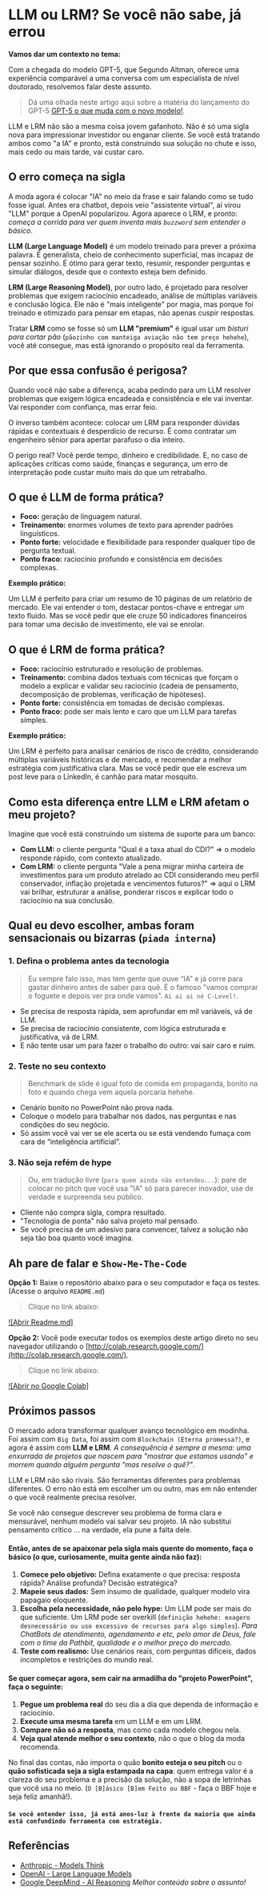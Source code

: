 # LLM ou LRM? Se você não sabe, já errou

**Vamos dar um contexto no tema:** 

Com a chegada do modelo GPT-5, que Segundo Altman, oferece uma experiência comparável a uma conversa com um especialista de nível doutorado, resolvemos falar deste assunto. 

> Dá uma olhada neste artigo aqui sobre a matéria do lançamento do GPT-5 [GPT-5 o que muda com o novo modelo!](https://fastcompanybrasil.com/ia/gpt-5-o-que-muda-com-o-novo-modelo-da-openai-para-o-chatgpt/).

LLM e LRM não são a mesma coisa jovem gafanhoto. Não é só uma sigla nova para impressionar investidor ou enganar cliente. Se você está tratando ambos como "a IA" e pronto, está construindo sua solução no chute e isso, mais cedo ou mais tarde, vai custar caro.

## O erro começa na sigla

A moda agora é colocar "IA" no meio da frase e sair falando como se tudo fosse igual. Antes era chatbot, depois veio "assistente virtual", aí virou "LLM" porque a OpenAI popularizou. Agora aparece o LRM, e pronto: _começa a corrida para ver quem inventa mais `buzzword` sem entender o básico_.

**LLM (Large Language Model)** é um modelo treinado para prever a próxima palavra. É generalista, cheio de conhecimento superficial, mas incapaz de pensar sozinho. É ótimo para gerar texto, resumir, responder perguntas e simular diálogos, desde que o contexto esteja bem definido.

**LRM (Large Reasoning Model)**, por outro lado, é projetado para resolver problemas que exigem raciocínio encadeado, análise de múltiplas variáveis e conclusão lógica. Ele não é "mais inteligente" por magia, mas porque foi treinado e otimizado para pensar em etapas, não apenas cuspir respostas.

Tratar **LRM** como se fosse só um **LLM "premium"** é igual usar um _bisturi para cortar pão_ (`pãozinho com manteiga aviação não tem preço hehehe`), você até consegue, mas está ignorando o propósito real da ferramenta.

## Por que essa confusão é perigosa?

Quando você não sabe a diferença, acaba pedindo para um LLM resolver problemas que exigem lógica encadeada e consistência e ele vai inventar. Vai responder com confiança, mas errar feio.

O inverso também acontece: colocar um LRM para responder dúvidas rápidas e contextuais é desperdício de recurso. É como contratar um engenheiro sênior para apertar parafuso o dia inteiro.

O perigo real? Você perde tempo, dinheiro e credibilidade. E, no caso de aplicações críticas como saúde, finanças e segurança, um erro de interpretação pode custar muito mais do que um retrabalho.

## O que é LLM de forma prática?

- **Foco:** geração de linguagem natural.
- **Treinamento:** enormes volumes de texto para aprender padrões linguísticos.
- **Ponto forte:** velocidade e flexibilidade para responder qualquer tipo de pergunta textual.
- **Ponto fraco:** raciocínio profundo e consistência em decisões complexas.

**Exemplo prático:**

Um LLM é perfeito para criar um resumo de 10 páginas de um relatório de mercado. Ele vai entender o tom, destacar pontos-chave e entregar um texto fluido. Mas se você pedir que ele cruze 50 indicadores financeiros para tomar uma decisão de investimento, ele vai se enrolar.

## O que é LRM de forma prática?

- **Foco:** raciocínio estruturado e resolução de problemas.
- **Treinamento:** combina dados textuais com técnicas que forçam o modelo a explicar e validar seu raciocínio (cadeia de pensamento, decomposição de problemas, verificação de hipóteses).
- **Ponto forte:** consistência em tomadas de decisão complexas.
- **Ponto fraco:** pode ser mais lento e caro que um LLM para tarefas simples.

**Exemplo prático:**

Um LRM é perfeito para analisar cenários de risco de crédito, considerando múltiplas variáveis históricas e de mercado, e recomendar a melhor estratégia com justificativa clara. Mas se você pedir que ele escreva um post leve para o LinkedIn, é canhão para matar mosquito.

## Como esta diferença entre LLM e LRM afetam o meu projeto?

Imagine que você está construindo um sistema de suporte para um banco:

- **Com LLM:** o cliente pergunta "Qual é a taxa atual do CDI?" => o modelo responde rápido, com contexto atualizado.
- **Com LRM:** o cliente pergunta "Vale a pena migrar minha carteira de investimentos para um produto atrelado ao CDI considerando meu perfil conservador, inflação projetada e vencimentos futuros?" => aqui o LRM vai brilhar, estruturar a análise, ponderar riscos e explicar todo o raciocínio na sua conclusão.

## Qual eu devo escolher, ambas foram sensacionais ou bizarras (`piada interna`)

### 1. Defina o problema antes da tecnologia

> Eu sempre falo isso, mas tem gente que ouve “IA” e já corre para gastar dinheiro antes de saber para quê. É o famoso "vamos comprar o foguete e depois ver pra onde vamos". `Ai ai ai né C-Level!`.

- Se precisa de resposta rápida, sem aprofundar em mil variáveis, vá de LLM.
- Se precisa de raciocínio consistente, com lógica estruturada e justificativa, vá de LRM.
- E não tente usar um para fazer o trabalho do outro: vai sair caro e ruim.

 ### 2. Teste no seu contexto

> Benchmark de slide é igual foto de comida em propaganda, bonito na foto e quando chega vem aquela porcaria hehehe.

- Cenário bonito no PowerPoint não prova nada.
- Coloque o modelo para trabalhar nos dados, nas perguntas e nas condições do seu negócio.
- Só assim você vai ver se ele acerta ou se está vendendo fumaça com cara de “inteligência artificial”.

### 3. Não seja refém de hype

> Ou, em tradução livre (`para quem ainda não entendeu...`): pare de colocar no pitch que você usa "IA" só para parecer inovador, use de verdade e surpreenda seu público.

- Cliente não compra sigla, compra resultado.
- "Tecnologia de ponta" não salva projeto mal pensado.
- Se você precisa de um adesivo para convencer, talvez a solução não seja tão boa quanto você imagina.

## Ah pare de falar e `Show-Me-The-Code`

**Opção 1:** Baixe o repositório abaixo para o seu computador e faça os testes. (Acesse o arquivo `README.md`)

> Clique no link abaixo:





[![Abrir Readme.md]](https://github.com/pathbit/pathbit-academy-ai/blob/master/0001_llm_x_lrm/README.md)


**Opção 2:** Você pode executar todos os exemplos deste artigo direto no seu navegador utilizando o [http://colab.research.google.com/](http://colab.research.google.com/).

> Clique no link abaixo:

[![Abrir no Google Colab]](https://colab.research.google.com/github/pathbit/pathbit-academy-ai/blob/master/0001_llm_x_lrm/notebooks/comparacao_llm_lrm.ipynb)


## Próximos passos

O mercado adora transformar qualquer avanço tecnológico em modinha. Foi assim com `Big Data`, foi assim com `Blockchain (Eterna promessa?)`, e agora é assim com **LLM e LRM**. _A consequência é sempre a mesma: uma enxurrada de projetos que nascem para "mostrar que estamos usando" e morrem quando alguém pergunta "mas resolve o quê?"_.

LLM e LRM não são rivais. São ferramentas diferentes para problemas diferentes. O erro não está em escolher um ou outro, mas em não entender o que você realmente precisa resolver.

Se você não consegue descrever seu problema de forma clara e mensurável, nenhum modelo vai salvar seu projeto. IA não substitui pensamento crítico ... na verdade, ela pune a falta dele.

#### Então, antes de se apaixonar pela sigla mais quente do momento, faça o básico (o que, curiosamente, muita gente ainda não faz):

1. **Comece pelo objetivo:** Defina exatamente o que precisa: resposta rápida? Análise profunda? Decisão estratégica?
2. **Mapeie seus dados:** Sem insumo de qualidade, qualquer modelo vira papagaio eloquente.
3. **Escolha pela necessidade, não pelo hype:** Um LLM pode ser mais do que suficiente. Um LRM pode ser overkill (`definição hehehe: exagero desnecessário ou uso excessivo de recursos para algo simples`). _Para ChatBots de atendimento, agendamento e etc, pelo amor de Deus, fale com o time da Pathbit, qualidade e o melhor preço do mercado._
4. **Teste com realismo:** Use cenários reais, com perguntas difíceis, dados incompletos e restrições do mundo real.

#### Se quer começar agora, sem cair na armadilha do "projeto PowerPoint", faça o seguinte:

1. **Pegue um problema real** do seu dia a dia que dependa de informação e raciocínio.
2. **Execute uma mesma tarefa** em um LLM e em um LRM.
3. **Compare não só a resposta**, mas como cada modelo chegou nela.
4. **Veja qual atende melhor o seu contexto**, não o que o blog da moda recomenda.

No final das contas, não importa o quão **bonito esteja o seu pitch** ou o **quão sofisticada seja a sigla estampada na capa**: quem entrega valor é a clareza do seu problema e a precisão da solução, não a sopa de letrinhas que você usa no meio. (`O [B]ásico [B]em Feito ou BBF` - faça o BBF hoje e seja feliz amanhã!).

#### `Se você entender isso, já está anos-luz à frente da maioria que ainda está confundindo ferramenta com estratégia.`

## Referências

- [Anthropic - Models Think](https://www.anthropic.com/research/reasoning-models-dont-say-think)
- [OpenAI - Large Language Models](https://platform.openai.com/docs/guides/optimizing-llm-accuracy#llm-optimization-context)
- [Google DeepMind - AI Reasoning](https://blog.google/technology/google-deepmind/gemini-model-thinking-updates-march-2025/#gemini-2-5-pro) _Melhor conteúdo sobre o assunto!_
